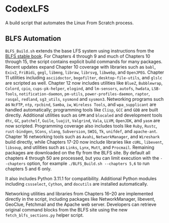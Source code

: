 # CodexLFS

A build script that automates the Linux From Scratch process.

## BLFS Automation

`BLFS_Build.sh` extends the base LFS system using instructions from the [BLFS stable book](https://www.linuxfromscratch.org/blfs/view/stable/). For Chapters 4 through 9 and much of Chapters 10 through 15, the script contains explicit build commands for many packages. Recent updates expand Chapter 10 coverage with libraries such as `babl`, `Exiv2`, `FriBidi`, `gegl`, `libmng`, `libraw`, `librsvg`, `libwebp`, and `OpenJPEG`. Chapter 11 utilities including `asciidoctor`, `bogofilter`, `desktop-file-utils`, and `glslc` are scripted as well. Chapter 12 now includes utilities like `BlueZ`, `Bubblewrap`, `Colord`, `cpio`, `cups-pk-helper`, `elogind`, and `lm-sensors`, `autofs`, `hwdata`, `LSB-Tools`, `notification-daemon`, `pm-utils`, `power-profiles-daemon`, `raptor`, `rasqal`, `redland`, `sg3_utils`, `sysmond` and `sysmon3`. Networking programs such as `NcFTP`, `ntp`, `rpcbind`, `Samba`, `iw`, `Wireless Tools`, and `wpa_supplicant` are handled automatically; programming tools like `Clisp`, `GCC` and `GDB` are built directly. Additional utilities such as `GPM` and `blocaled` and development tools `dtc`, `GC`, `patchelf`, `Guile`, `luajit`, `Valgrind`, `Vala`, `LLVM`, `OpenJDK`, and `yasm` are now scripted. Programming coverage also includes tools like `Ruby`, `Rustc`, `rust-bindgen`, `SCons`, `slang`, `Subversion`, `SWIG`, `Tk`, `unifdef`, and `apache-ant`. Chapter 16 networking tools such as `Avahi`, `NetworkManager`, and `Wireshark` build directly, while Chapters 17-20 now include libraries like `cURL`, `libevent`, `libsoup`, and utilities such as `Links`, `Lynx`, `Mutt`, and `Procmail`. Remaining packages are downloaded on the fly from the BLFS site. By default all chapters 4 through 50 are processed, but you can limit execution with the `--chapters` option, for example `./BLFS_Build.sh --chapters 5,6` to run chapters 5 and 6 only.

It also includes Python 3.11.1 for compatibility.
Additional Python modules including `cssselect`, `Cython`, and `docutils` are
installed automatically.

Networking utilities and libraries from Chapters 16–20 are implemented
directly in the script, including packages like NetworkManager, libevent,
GeoClue, Fetchmail and the Apache web server.  Developers can retrieve
original command blocks from the BLFS site using the new `fetch_blfs_sections.py`
helper script.
